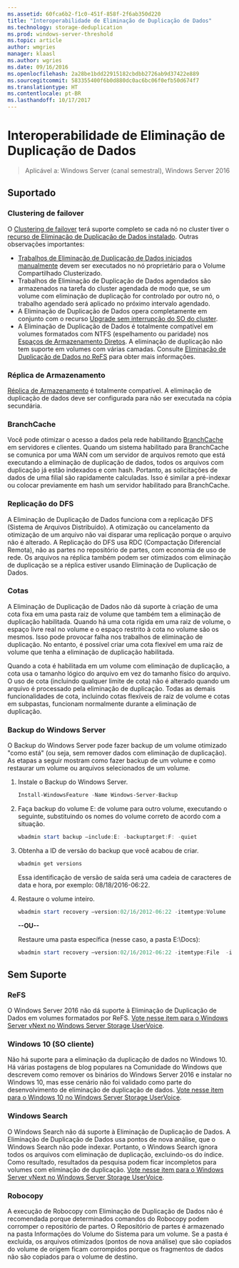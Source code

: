 ```yaml
---
ms.assetid: 60fca6b2-f1c0-451f-858f-2f6ab350d220
title: "Interoperabilidade de Eliminação de Duplicação de Dados"
ms.technology: storage-deduplication
ms.prod: windows-server-threshold
ms.topic: article
author: wmgries
manager: klaasl
ms.author: wgries
ms.date: 09/16/2016
ms.openlocfilehash: 2a28be1bdd22915182cbdbb2726ab9d37422e889
ms.sourcegitcommit: 583355400f6b0d880dc0ac6bc06f0efb50d674f7
ms.translationtype: HT
ms.contentlocale: pt-BR
ms.lasthandoff: 10/17/2017
---
```

# <a name="data-deduplication-interoperability"></a>Interoperabilidade de Eliminação de Duplicação de Dados

> Aplicável a: Windows Server (canal semestral), Windows Server 2016

## <a id="supported"></a>Suportado

### <a id="supported-clusters"></a>Clustering de failover

O [Clustering de failover](../..//failover-clustering/failover-clustering-overview.md) terá suporte completo se cada nó no cluster tiver o [recurso de Eliminação de Duplicação de Dados instalado](install-enable.md#install-dedup). Outras observações importantes:

* [Trabalhos de Eliminação de Duplicação de Dados iniciados manualmente](run.md#running-dedup-jobs-manually) devem ser executados no nó proprietário para o Volume Compartilhado Clusterizado.
* Trabalhos de Eliminação de Duplicação de Dados agendados são armazenados na tarefa do cluster agendada de modo que, se um volume com eliminação de duplicação for controlado por outro nó, o trabalho agendado será aplicado no próximo intervalo agendado.
* A Eliminação de Duplicação de Dados opera completamente em conjunto com o recurso [Upgrade sem interrupção do SO do cluster](../..//failover-clustering/cluster-operating-system-rolling-upgrade.md).
* A Eliminação de Duplicação de Dados é totalmente compatível em volumes formatados com NTFS (espelhamento ou paridade) nos [Espaços de Armazenamento Diretos](../storage-spaces/storage-spaces-direct-overview.md). A eliminação de duplicação não tem suporte em volumes com várias camadas. Consulte [Eliminação de Duplicação de Dados no ReFS](interop.md#unsupported-refs) para obter mais informações.

### <a id="supported-storage-replica"></a>Réplica de Armazenamento
[Réplica de Armazenamento](../storage-replica/storage-replica-overview.md) é totalmente compatível. A eliminação de duplicação de dados deve ser configurada para não ser executada na cópia secundária.

### <a id="supported-branchcache"></a>BranchCache
Você pode otimizar o acesso a dados pela rede habilitando [BranchCache](../../networking/branchcache/branchcache.md) em servidores e clientes. Quando um sistema habilitado para BranchCache se comunica por uma WAN com um servidor de arquivos remoto que está executando a eliminação de duplicação de dados, todos os arquivos com duplicação já estão indexados e com hash. Portanto, as solicitações de dados de uma filial são rapidamente calculadas. Isso é similar a pré-indexar ou colocar previamente em hash um servidor habilitado para BranchCache.

### <a id="supported-dfsr"></a>Replicação do DFS
A Eliminação de Duplicação de Dados funciona com a replicação DFS (Sistema de Arquivos Distribuído). A otimização ou cancelamento da otimização de um arquivo não vai disparar uma replicação porque o arquivo não é alterado. A Replicação do DFS usa RDC (Compactação Diferencial Remota), não as partes no repositório de partes, com economia de uso de rede. Os arquivos na réplica também podem ser otimizados com eliminação de duplicação se a réplica estiver usando Eliminação de Duplicação de Dados.

### <a id="supported-quotas"></a>Cotas
A Eliminação de Duplicação de Dados não dá suporte à criação de uma cota fixa em uma pasta raiz de volume que também tem a eliminação de duplicação habilitada. Quando há uma cota rígida em uma raiz de volume, o espaço livre real no volume e o espaço restrito à cota no volume são os mesmos. Isso pode provocar falha nos trabalhos de eliminação de duplicação. No entanto, é possível criar uma cota flexível em uma raiz de volume que tenha a eliminação de duplicação habilitada. 

Quando a cota é habilitada em um volume com eliminação de duplicação, a cota usa o tamanho lógico do arquivo em vez do tamanho físico do arquivo. O uso de cota (incluindo qualquer limite de cota) não é alterado quando um arquivo é processado pela eliminação de duplicação. Todas as demais funcionalidades de cota, incluindo cotas flexíveis de raiz de volume e cotas em subpastas, funcionam normalmente durante a eliminação de duplicação.

### <a id="supported-windows-server-backup"></a>Backup do Windows Server
O Backup do Windows Server pode fazer backup de um volume otimizado "como está" (ou seja, sem remover dados com eliminação de duplicação). As etapas a seguir mostram como fazer backup de um volume e como restaurar um volume ou arquivos selecionados de um volume.
1. Instale o Backup do Windows Server.  
    ```PowerShell
    Install-WindowsFeature -Name Windows-Server-Backup
    ```

2. Faça backup do volume E: de volume para outro volume, executando o seguinte, substituindo os nomes do volume correto de acordo com a situação.  
    ```PowerShell
    wbadmin start backup –include:E: -backuptarget:F: -quiet
    ```
3. Obtenha a ID de versão do backup que você acabou de criar.

    ```PowerShell
    wbadmin get versions
    ```

    Essa identificação de versão de saída será uma cadeia de caracteres de data e hora, por exemplo: 08/18/2016-06:22.

4. Restaure o volume inteiro.
    ```PowerShell
    wbadmin start recovery –version:02/16/2012-06:22 -itemtype:Volume  -items:E: -recoveryTarget:E:
    ```

    **--OU--**  

    Restaure uma pasta específica (nesse caso, a pasta E:\Docs):
    ```PowerShell
    wbadmin start recovery –version:02/16/2012-06:22 -itemtype:File  -items:E:\Docs  -recursive
    ```

## <a id="unsupported"></a>Sem Suporte
### <a id="unsupported-refs"></a>ReFS
O Windows Server 2016 não dá suporte à Eliminação de Duplicação de Dados em volumes formatados por ReFS. [Vote nesse item para o Windows Server vNext no Windows Server Storage UserVoice](https://windowsserver.uservoice.com/forums/295056-storage/suggestions/7962813-support-deduplication-on-refs).

### <a id="unsupported-windows-client"></a>Windows 10 (SO cliente)
Não há suporte para a eliminação da duplicação de dados no Windows 10. Há várias postagens de blog populares na Comunidade do Windows que descrevem como remover os binários do Windows Server 2016 e instalar no Windows 10, mas esse cenário não foi validado como parte do desenvolvimento de eliminação de duplicação de dados. [Vote nesse item para o Windows 10 no Windows Server Storage UserVoice](https://windowsserver.uservoice.com/forums/295056-storage/suggestions/9011008-add-deduplication-support-to-client-os).

### <a id="unsupported-windows-search"></a>Windows Search
O Windows Search não dá suporte à Eliminação de Duplicação de Dados. A Eliminação de Duplicação de Dados usa pontos de nova análise, que o Windows Search não pode indexar. Portanto, o Windows Search ignora todos os arquivos com eliminação de duplicação, excluindo-os do índice. Como resultado, resultados da pesquisa podem ficar incompletos para volumes com eliminação de duplicação. [Vote nesse item para o Windows Server vNext no Windows Server Storage UserVoice](https://windowsserver.uservoice.com/forums/295056-storage/suggestions/17888647-make-windows-search-service-work-with-data-dedupli).

### <a id="unsupported-robocopy"></a>Robocopy
A execução de Robocopy com Eliminação de Duplicação de Dados não é recomendada porque determinados comandos do Robocopy podem corromper o repositório de partes. O Repositório de partes é armazenado na pasta Informações do Volume do Sistema para um volume. Se a pasta é excluída, os arquivos otimizados (pontos de nova análise) que são copiados do volume de origem ficam corrompidos porque os fragmentos de dados não são copiados para o volume de destino.